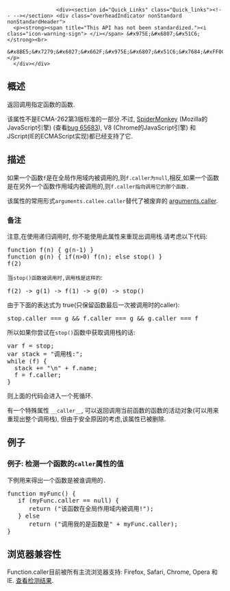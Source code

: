 
                
                  
                    <div><section id="Quick_Links" class="Quick_links"><!-- --></section> <div class="overheadIndicator nonStandard nonStandardHeader"> 
      <p><strong><span title="This API has not been standardized."><i class="icon-warning-sign"> </i></span> &#x975E;&#x6807;&#x51C6;</strong><br> 
      &#x8BE5;&#x7279;&#x6027;&#x662F;&#x975E;&#x6807;&#x51C6;&#x7684;&#xFF0C;&#x8BF7;&#x5C3D;&#x91CF;&#x4E0D;&#x8981;&#x5728;&#x751F;&#x4EA7;&#x73AF;&#x5883;&#x4E2D;&#x4F7F;&#x7528;&#x5B83;&#xFF01;</p> 
      </div></div>

<h2 name="Summary" id="Summary">&#x6982;&#x8FF0;</h2>

<p>&#x8FD4;&#x56DE;&#x8C03;&#x7528;&#x6307;&#x5B9A;&#x51FD;&#x6570;&#x7684;&#x51FD;&#x6570;.</p>

<p>&#x8BE5;&#x5C5E;&#x6027;&#x4E0D;&#x662F;ECMA-262&#x7B2C;3&#x7248;&#x6807;&#x51C6;&#x7684;&#x4E00;&#x90E8;&#x5206;.&#x4E0D;&#x8FC7;, <a href="/zh-cn/SpiderMonkey" title="zh-cn/SpiderMonkey">SpiderMonkey</a> (Mozilla&#x7684;JavaScript&#x5F15;&#x64CE;) (&#x67E5;&#x770B;<a href="https://bugzilla.mozilla.org/show_bug.cgi?id=65683" class="external" title="FIXED: Function objects should have a caller property">bug&#xA0;65683</a>), V8 (Chrome&#x7684;JavaScript&#x5F15;&#x64CE;) &#x548C; JScript(IE&#x7684;ECMAScript&#x5B9E;&#x73B0;)&#x90FD;&#x5DF2;&#x7ECF;&#x652F;&#x6301;&#x4E86;&#x5B83;.</p>

<h2 name="Description" id="Description">&#x63CF;&#x8FF0;</h2>

<p>&#x5982;&#x679C;&#x4E00;&#x4E2A;&#x51FD;&#x6570;<code>f</code>&#x662F;&#x5728;&#x5168;&#x5C40;&#x4F5C;&#x7528;&#x57DF;&#x5185;&#x88AB;&#x8C03;&#x7528;&#x7684;,&#x5219;<code>f.caller&#x4E3A;</code><code>null</code>,&#x76F8;&#x53CD;,&#x5982;&#x679C;&#x4E00;&#x4E2A;&#x51FD;&#x6570;&#x662F;&#x5728;&#x53E6;&#x5916;&#x4E00;&#x4E2A;&#x51FD;&#x6570;&#x4F5C;&#x7528;&#x57DF;&#x5185;&#x88AB;&#x8C03;&#x7528;&#x7684;,&#x5219;<code>f.caller&#x6307;&#x5411;&#x8C03;&#x7528;&#x5B83;&#x7684;&#x90A3;&#x4E2A;&#x51FD;&#x6570;.</code></p>

<p>&#x8BE5;&#x5C5E;&#x6027;&#x7684;&#x5E38;&#x7528;&#x5F62;&#x5F0F;<code>arguments.callee.caller</code>&#x66FF;&#x4EE3;&#x4E86;&#x88AB;&#x5E9F;&#x5F03;&#x7684; <a href="/zh-cn/JavaScript/Reference/Functions_and_function_scope/arguments/caller" title="zh-cn/JavaScript/Reference/Functions_and_function_scope/arguments/caller">arguments.caller</a>.</p>

<h3 name="Notes" id="Notes">&#x5907;&#x6CE8;</h3>

<p>&#x6CE8;&#x610F;,&#x5728;&#x4F7F;&#x7528;&#x9012;&#x5F52;&#x8C03;&#x7528;&#x65F6;, &#x4F60;&#x4E0D;&#x80FD;&#x4F7F;&#x7528;&#x6B64;&#x5C5E;&#x6027;&#x6765;&#x91CD;&#x73B0;&#x51FA;&#x8C03;&#x7528;&#x6808;.&#x8BF7;&#x8003;&#x8651;&#x4EE5;&#x4E0B;&#x4EE3;&#x7801;:</p>

<pre class="brush: js">function f(n) { g(n-1) }
function g(n) { if(n&gt;0) f(n); else stop() }
f(2)
</pre>

<p>&#x5F53;<code>stop()&#x51FD;&#x6570;&#x88AB;&#x8C03;&#x7528;&#x65F6;,&#x8C03;&#x7528;&#x6808;&#x662F;&#x8FD9;&#x6837;&#x7684;</code>:</p>

<pre class="brush: js">f(2) -&gt; g(1) -&gt; f(1) -&gt; g(0) -&gt; stop()
</pre>

<p>&#x7531;&#x4E8E;&#x4E0B;&#x9762;&#x7684;&#x8868;&#x8FBE;&#x5F0F;&#x4E3A; true(&#x53EA;&#x4FDD;&#x7559;&#x51FD;&#x6570;&#x6700;&#x540E;&#x4E00;&#x6B21;&#x88AB;&#x8C03;&#x7528;&#x65F6;&#x7684;caller):</p>

<pre class="brush: js">stop.caller === g &amp;&amp; f.caller === g &amp;&amp; g.caller === f
</pre>

<p>&#x6240;&#x4EE5;&#x5982;&#x679C;&#x4F60;&#x5C1D;&#x8BD5;&#x5728;<code>stop()</code>&#x51FD;&#x6570;&#x4E2D;&#x83B7;&#x53D6;&#x8C03;&#x7528;&#x6808;&#x7684;&#x8BDD;:</p>

<pre class="brush: js">var f = stop;
var stack = &quot;&#x8C03;&#x7528;&#x6808;:&quot;;
while (f) {
  stack += &quot;\n&quot; + f.name;
  f = f.caller;
}
</pre>

<p>&#x5219;&#x4E0A;&#x9762;&#x7684;&#x4EE3;&#x7801;&#x4F1A;&#x8FDB;&#x5165;&#x4E00;&#x4E2A;&#x6B7B;&#x5FAA;&#x73AF;.</p>

<p>&#x6709;&#x4E00;&#x4E2A;&#x7279;&#x6B8A;&#x5C5E;&#x6027; <code>__caller__</code>, &#x53EF;&#x4EE5;&#x8FD4;&#x56DE;&#x8C03;&#x7528;&#x5F53;&#x524D;&#x51FD;&#x6570;&#x7684;&#x51FD;&#x6570;&#x7684;&#x6D3B;&#x52A8;&#x5BF9;&#x8C61;(&#x53EF;&#x4EE5;&#x7528;&#x6765;&#x91CD;&#x73B0;&#x51FA;&#x6574;&#x4E2A;&#x8C03;&#x7528;&#x6808;), &#x4F46;&#x7531;&#x4E8E;&#x5B89;&#x5168;&#x539F;&#x56E0;&#x7684;&#x8003;&#x8651;,&#x8BE5;&#x5C5E;&#x6027;&#x5DF2;&#x88AB;&#x5220;&#x9664;.</p>

<h2 name="Examples" id="Examples">&#x4F8B;&#x5B50;</h2>

<h3 name="Example:_Checking_the_value_of_a_function.27s_caller_property" id="Example:_Checking_the_value_of_a_function.27s_caller_property">&#x4F8B;&#x5B50;: &#x68C0;&#x6D4B;&#x4E00;&#x4E2A;&#x51FD;&#x6570;&#x7684;<code>caller</code>&#x5C5E;&#x6027;&#x7684;&#x503C;</h3>

<p>&#x4E0B;&#x4F8B;&#x7528;&#x6765;&#x5F97;&#x51FA;&#x4E00;&#x4E2A;&#x51FD;&#x6570;&#x662F;&#x88AB;&#x8C01;&#x8C03;&#x7528;&#x7684;<code>.</code></p>

<pre class="brush: js">function myFunc() {
   if (myFunc.caller == null) {
      return (&quot;<span><span class="string">&#x8BE5;&#x51FD;&#x6570;&#x5728;&#x5168;&#x5C40;&#x4F5C;&#x7528;&#x57DF;&#x5185;&#x88AB;&#x8C03;&#x7528;</span></span>!&quot;);
   } else
      return (&quot;&#x8C03;&#x7528;&#x6211;&#x7684;&#x662F;&#x51FD;&#x6570;&#x662F;&quot; + myFunc.caller);
}
</pre>

<h2 id="&#x6D4F;&#x89C8;&#x5668;&#x517C;&#x5BB9;&#x6027;">&#x6D4F;&#x89C8;&#x5668;&#x517C;&#x5BB9;&#x6027;</h2>

<p>Function.caller&#x76EE;&#x524D;&#x88AB;&#x6240;&#x6709;&#x4E3B;&#x6D41;&#x6D4F;&#x89C8;&#x5668;&#x652F;&#x6301;: Firefox, Safari, Chrome, Opera &#x548C; IE. <a href="http://dl.dropbox.com/u/534786/callertest.html" class="external" title="http://dl.dropbox.com/u/534786/callertest.html"><span style="text-decoration: underline;">&#x67E5;&#x770B;&#x68C0;&#x6D4B;&#x7ED3;&#x679C;</span></a>.</p>
                  
                
              